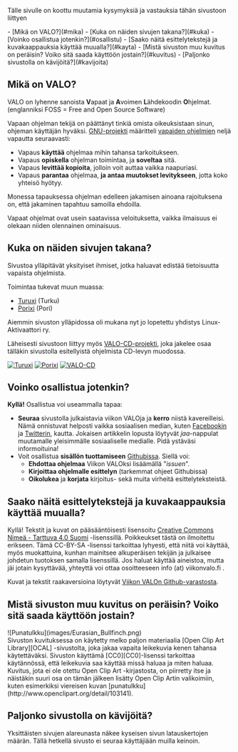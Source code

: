 <!--
Title: Kysymyksiä ja vastauksia
Menuitem: Kysymyksiä ja vastauksia
-->
Tälle sivulle on koottu muutamia kysymyksiä ja vastauksia tähän sivustoon liittyen

<div class="toc" markdown="1">
- [Mikä on VALO?](#mika)
- [Kuka on näiden sivujen takana?](#kuka)
- [Voinko osallistua jotenkin?](#osallistu)
- [Saako näitä esittelytekstejä ja kuvakaappauksia käyttää muualla?](#kayta)
- [Mistä sivuston muu kuvitus on peräisin? Voiko sitä saada käyttöön jostain?](#kuvitus)
- [Paljonko sivustolla on kävijöitä?](#kavijoita)
</div>

<a id="mika"></a>
Mikä on VALO?
-------------

VALO on lyhenne sanoista **V**apaat ja **A**voimen **L**ähdekoodin **O**hjelmat. (englanniksi FOSS = Free and Open Source Software)

Vapaan ohjelman tekijä on päättänyt tinkiä omista oikeuksistaan sinun,
ohjeman käyttäjän hyväksi. [GNU-projekti][GNU-proj] määritteli
[vapaiden ohjelmien][vapaat ohj] neljä vapautta seuraavasti:

- Vapaus **käyttää** ohjelmaa mihin tahansa tarkoitukseen.
- Vapaus **opiskella** ohjelman toimintaa, ja **soveltaa** sitä.
- Vapaus **levittää kopioita**, jolloin voit auttaa vaikka naapuriasi.
- Vapaus **parantaa** ohjelmaa, **ja antaa muutokset levitykseen**, jotta koko yhteisö hyötyy.

Monessa tapauksessa ohjelman edelleen jakamisen ainoana rajoituksena on, että jakaminen tapahtuu samoilla ehdoilla.

Vapaat ohjelmat ovat usein saatavissa veloituksetta, vaikka ilmaisuus ei olekaan niiden olennainen ominaisuus.

<a id="kuka"></a>
Kuka on näiden sivujen takana?
------------------------------

Sivustoa ylläpitävät yksityiset ihmiset, jotka haluavat edistää tietoisuutta vapaista ohjelmista.

Toimintaa tukevat muun muassa:

- [Turuxi][Turuxi] (Turku)
- [Porixi][Porixi] (Pori)

Aiemmin sivuston ylläpidossa oli mukana nyt jo lopetettu yhdistys Linux-Aktivaattori ry.

Läheisesti sivustoon liittyy myös [VALO-CD-projekti][VALO-CD], joka jakelee osaa tälläkin sivustolla esitellyistä ohjelmista CD-levyn muodossa.

[![Turuxi](images/turuxi-logo.png "Turuxi")][Turuxi]
[![Porixi](images/Porixi-logo.png "Porixi")][Porixi]
[![VALO-CD](http://www.valo-cd.fi/img/valo-160x60.gif "VALO-CD")][VALO-CD]

<a id="osallistu"></a>
Voinko osallistua jotenkin?
---------------------------

**Kyllä!** Osallistua voi useammalla tapaa:

- **Seuraa** sivustolla julkaistavia viikon VALOja ja **kerro** niistä
  kavereilleisi. Nämä onnistuvat helposti vaikka sosiaalisen median,
  kuten [Facebookin][Facebook] ja [Twitterin][Twitter], kautta.
  Jokaisen artikkelin lopusta löytyvät *jaa*-nappulat muutamalle yleisimmälle
  sosiaaliselle medialle. Pidä ystäväsi informoituina!
- Voit osallistua **sisällön tuottamiseen** [Githubissa][Github].
  Siellä voi:
   -    **Ehdottaa ohjelmaa** Viikon VALOksi lisäämällä "*issuen*".
   -    **Kirjoittaa ohjelmalle esittelyn** (tarkemmat ohjeet Githubissa)
   -    **Oikolukea** ja **korjata** kirjoitus- sekä muita virheitä esittelyteksteistä.

<a id="kayta"></a>
Saako näitä esittelytekstejä ja kuvakaappauksia käyttää muualla?
----------------------------------------------------------------

Kyllä! Tekstit ja kuvat on pääsääntöisesti lisensoitu
[Creative Commons Nimeä - Tarttuva 4.0 Suomi][CC-by-sa-4fi] -lisenssillä.
Poikkeukset tästä on ilmoitettu erikseen. Tämä CC-BY-SA -lisenssi tarkoittaa lyhyesti,
että niitä voi käyttää, myös muokattuina, kunhan mainitsee alkuperäisen
tekijän ja julkaisee johdetun tuotoksen samalla lisenssillä.
Jos haluat käyttää aineistoa, mutta jäi jotain kysyttävää, yhteyttä
voi ottaa osoitteeseen info (at) viikonvalo.fi .

Kuvat ja tekstit raakaversioina löytyvät [Viikon VALOn Github-varastosta][Github].

<a id="kuvitus"></a>
Mistä sivuston muu kuvitus on peräisin? Voiko sitä saada käyttöön jostain?
--------------------------------------------------------------------------

<div class="rightimage" markdown="1">
![Punatulkku](images/Eurasian_Bullfinch.png)
</div>
Sivuston kuvituksessa on käytetty melko paljon
materiaalia [Open Clip Art Library][OCAL] -sivustolta, joka jakaa
vapaita leikekuvia kenen tahansa käytettäväksi. Sivuston käyttämä
[CC0][CC0]-lisenssi tarkoittaa käytännössä, että leikekuvia saa käyttää missä
haluaa ja miten haluaa. Kuvitus, jota ei ole otettu Open Clip Art
-kirjastosta, on piirretty itse ja näistäkin suuri osa on tämän
jälkeen lisätty Open Clip Artin valikoimiin, kuten esimerkiksi
viereisen kuvan [punatulkku](http://www.openclipart.org/detail/103141).

<a id="kavijoita"></a>
Paljonko sivustolla on kävijöitä?
---------------------------------

Yksittäisten sivujen alareunasta näkee kyseisen sivun latauskertojen määrän. Tällä hetkellä
sivusto ei seuraa käyttäjiään muilla keinoin.



[GNU-proj]:     http://www.gnu.org/
[vapaat ohj]:   http://fsfe.org/projects/wsis/fs.fi.html
[L-A]:          http://www.linux-aktivaattori.fi/
[Turuxi]:       http://turuxi.org
[Porixi]:       http://porixi.linux-aktivaattori.fi
[VALO-CD]:      http://www.valo-cd.fi/
[Facebook]:     http://www.facebook.com/viikonvalo
[Twitter]:      http://twitter.com/viikonvalo
[L-A-valo]:     http://www.l-a.fi/Projektit/Viikon_VALO
[Github]:       https://github.com/viikonvalo/viikonvalo.fi
[CC-by-sa-4fi]: http://creativecommons.org/licenses/by-sa/4.0/deed.fi
[OCAL]:         http://openclipart.org/
[CC0]:          http://creativecommons.org/publicdomain/zero/1.0/
[oindex]:       http://www.oindex.fi/listing/site/stats/viikon_valo/uniikit/